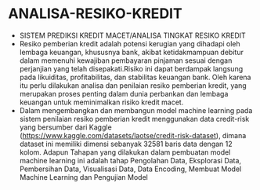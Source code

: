 # ANALISA-RESIKO-KREDIT
- SISTEM PREDIKSI KREDIT MACET/ANALISA TINGKAT RESIKO KREDIT
- Resiko pemberian kredit adalah potensi kerugian yang dihadapi oleh lembaga keuangan, khususnya bank, akibat ketidakmampuan debitur dalam memenuhi kewajiban pembayaran pinjaman sesuai dengan perjanjian yang telah disepakati.Risiko ini dapat berdampak langsung pada likuiditas, profitabilitas, dan stabilitas keuangan bank. Oleh karena itu perlu dilakukan analisa dan penilaian resiko pemberian kredit, yang merupakan proses penting dalam dunia perbankan dan lembaga keuangan untuk meminimalkan risiko kredit macet.
- Dalam mengembangkan dan membangun model machine learning pada sistem penilaian resiko pemberian kredit menggunakan data credit-risk yang bersumber dari Kaggle (https://www.kaggle.com/datasets/laotse/credit-risk-dataset), dimana dataset ini memiliki dimensi sebanyak 32581 baris data dengan 12 kolom. Adapun Tahapan yang dilakukan dalam pembuatan model machine learning ini adalah tahap Pengolahan Data, Eksplorasi Data, Pembersihan Data, Visualisasi Data, Data Encoding, Membuat Model Machine Learning dan Pengujian Model
 
